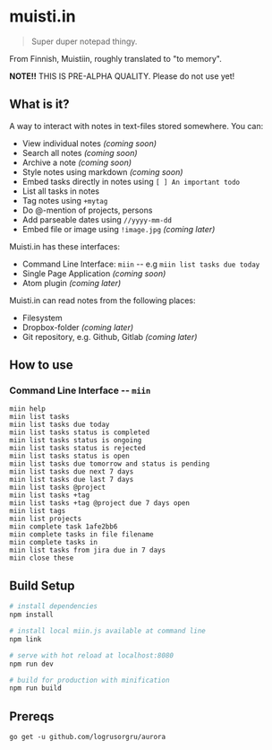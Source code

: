# muisti.in

> Super duper notepad thingy.

From Finnish, Muistiin, roughly translated to "to memory".

**NOTE!!** THIS IS PRE-ALPHA QUALITY. Please do not use yet!

## What is it?

A way to interact with notes in text-files stored somewhere. You can:
 - View individual notes *(coming soon)*
 - Search all notes *(coming soon)*
 - Archive a note *(coming soon)*
 - Style notes using markdown *(coming soon)*
 - Embed tasks directly in notes using `[ ] An important todo`
 - List all tasks in notes
 - Tag notes using `+mytag`
 - Do @-mention of projects, persons
 - Add parseable dates using `//yyyy-mm-dd`
 - Embed file or image using `!image.jpg` *(coming later)*

Muisti.in has these interfaces:
 - Command Line Interface: `miin`
  -- e.g `miin list tasks due today`
 - Single Page Application *(coming soon)*
 - Atom plugin *(coming later)*

Muisti.in can read notes from the following places:
 - Filesystem
 - Dropbox-folder *(coming later)*
 - Git repository, e.g. Github, Gitlab *(coming later)*

## How to use
### Command Line Interface -- `miin`

```
miin help
miin list tasks
miin list tasks due today
miin list tasks status is completed
miin list tasks status is ongoing
miin list tasks status is rejected
miin list tasks status is open
miin list tasks due tomorrow and status is pending
miin list tasks due next 7 days
miin list tasks due last 7 days
miin list tasks @project
miin list tasks +tag
miin list tasks +tag @project due 7 days open
miin list tags
miin list projects
miin complete task 1afe2bb6
miin complete tasks in file filename
miin complete tasks in 
miin list tasks from jira due in 7 days
miin close these
```

## Build Setup

``` bash
# install dependencies
npm install

# install local miin.js available at command line
npm link

# serve with hot reload at localhost:8080
npm run dev

# build for production with minification
npm run build
```

## Prereqs

```
go get -u github.com/logrusorgru/aurora
```